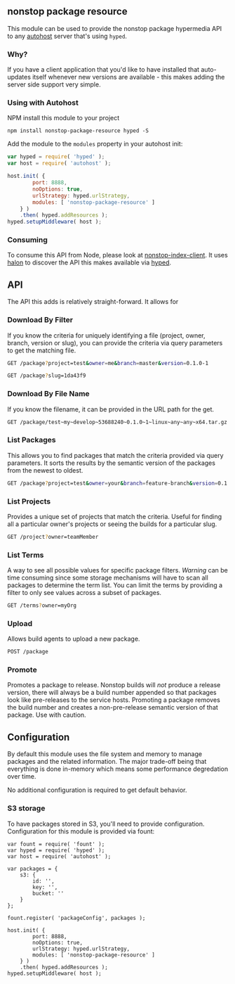 ## nonstop package resource
This module can be used to provide the nonstop package hypermedia API to any [autohost](https://github.com/LeanKit-Labs/autohost) server that's using `hyped`.

### Why?
If you have a client application that you'd like to have installed that auto-updates itself whenever new versions are available - this makes adding the server side support very simple.

### Using with Autohost
NPM install this module to your project

	npm install nonstop-package-resource hyped -S

Add the module to the `modules` property in your autohost init:

```javascript
var hyped = require( 'hyped' );
var host = require( 'autohost' );

host.init( {
		port: 8888,
		noOptions: true,
		urlStrategy: hyped.urlStrategy,
		modules: [ 'nonstop-package-resource' ]
	} )
	.then( hyped.addResources );
hyped.setupMiddleware( host );
```

### Consuming
To consume this API from Node, please look at [nonstop-index-client](https://github.com/LeanKit-Labs/nonstop-index-client). It uses [halon](https://github.com/LeanKit-Labs/halon) to discover the API this makes available via [hyped](https://github.com/LeanKit-Labs/hyped).

## API
The API this adds is relatively straight-forward. It allows for

### Download By Filter
If you know the criteria for uniquely identifying a file (project, owner, branch, version or slug), you can provide the criteria via query parameters to get the matching file.

```bash
GET /package?project=test&owner=me&branch=master&version=0.1.0-1

GET /package?slug=1da43f9
```

### Download By File Name
If you know the filename, it can be provided in the URL path for the get.

```bash
GET /package/test~my~develop~53688240~0.1.0~1~linux~any~any~x64.tar.gz
```

### List Packages
This allows you to find packages that match the criteria provided via query parameters. It sorts the results by the semantic version of the packages from the newest to oldest.

```bash
GET /package?project=test&owner=your&branch=feature-branch&version=0.1.0-1
```

### List Projects
Provides a unique set of projects that match the criteria. Useful for finding all a particular owner's projects or seeing the builds for a particular slug.

```bash
GET /project?owner=teamMember
```

### List Terms
A way to see all possible values for specific package filters. *Warning* can be time consuming since some storage mechanisms will have to scan all packages to determine the term list. You can limit the terms by providing a filter to only see values across a subset of packages.

```bash
GET /terms?owner=myOrg
```

### Upload
Allows build agents to upload a new package.

```bash
POST /package
```

### Promote
Promotes a package to release. Nonstop builds will _not_ produce a release version, there will always be a build number appended so that packages look like pre-releases to the service hosts. Promoting a package removes the build number and creates a non-pre-release semantic version of that package. Use with caution.

## Configuration
By default this module uses the file system and memory to manage packages and the related information. The major trade-off being that everything is done in-memory which means some performance degredation over time.

No additional configuration is required to get default behavior.

### S3 storage
To have packages stored in S3, you'll need to provide configuration. Configuration for this module is provided via fount:

```
var fount = require( 'fount' );
var hyped = require( 'hyped' );
var host = require( 'autohost' );

var packages = {
	s3: {
		id: '',
		key: '',
		bucket: ''
	}
};

fount.register( 'packageConfig', packages );

host.init( {
		port: 8888,
		noOptions: true,
		urlStrategy: hyped.urlStrategy,
		modules: [ 'nonstop-package-resource' ]
	} )
	.then( hyped.addResources );
hyped.setupMiddleware( host );
```
